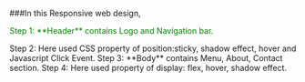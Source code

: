 ###In this Responsive web design,
<p style="color:green">Step 1: **Header** contains Logo and Navigation bar.</p>
Step 2: Here used CSS property of position:sticky, shadow effect, hover and Javascript Click Event.
Step 3: **Body** contains Menu, About, Contact section.
Step 4: Here used property of display: flex, hover, shadow effect.

